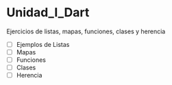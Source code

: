 # Unidad_I_Dart
Ejercicios de listas, mapas, funciones, clases y herencia
- [ ] Ejemplos de Listas
- [ ] Mapas
- [ ] Funciones
- [ ] Clases
- [ ] Herencia
